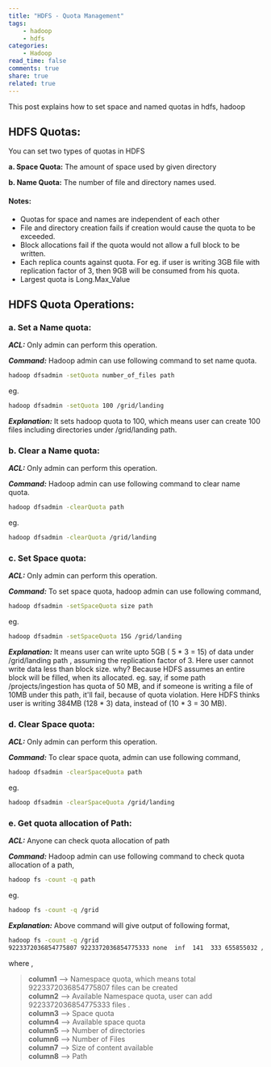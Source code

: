 ```yaml
---
title: "HDFS - Quota Management"
tags: 
    - hadoop 
    - hdfs
categories: 
    - Hadoop
read_time: false
comments: true
share: true
related: true
---
```


This post explains how to set space and named quotas in hdfs, hadoop

## HDFS Quotas:

You can set two types of quotas in HDFS

**a. Space Quota:** The amount of space used by given directory

**b. Name Quota:** The number of file and directory names used.

#### Notes:

* Quotas for space and names are independent of each other
* File and directory creation fails if creation would cause the quota to be exceeded.
* Block allocations fail if the quota would not allow a full block to be written.
* Each replica counts against quota. For eg. if user is writing 3GB file with replication factor of 3, then 9GB will be consumed from his quota.
* Largest quota is Long.Max_Value


## HDFS Quota Operations:


### a. Set a Name quota:

**_ACL:_** Only admin can perform this operation.

**_Command:_** Hadoop admin can use following command to set name quota.

```bash
hadoop dfsadmin -setQuota number_of_files path
```
eg.

 ```bash
hadoop dfsadmin -setQuota 100 /grid/landing
```

**_Explanation:_** It sets hadoop quota to 100, which means user can create 100 files including directories under /grid/landing path.


### b. Clear a Name quota:

**_ACL:_** Only admin can perform this operation.

**_Command:_** Hadoop admin can use following command to clear name quota.

```bash
hadoop dfsadmin -clearQuota path
```
eg. 
```bash
hadoop dfsadmin -clearQuota /grid/landing 
```


### c. Set Space quota:

**_ACL:_** Only admin can perform this operation.

**_Command:_** To set space quota, hadoop admin can use following command,

```bash
hadoop dfsadmin -setSpaceQuota size path
```
eg. 
```bash
hadoop dfsadmin -setSpaceQuota 15G /grid/landing
```

**_Explanation:_** It means user can write upto 5GB ( 5 * 3 = 15) of data under /grid/landing path , assuming the replication factor of 3. Here user cannot write data less than block size. why? Because HDFS assumes an entire block will be filled, when its allocated. eg. say, if some path /projects/ingestion has quota of 50 MB, and if someone is writing a file of 10MB under this path, it'll fail, because of quota violation. Here HDFS thinks user is writing 384MB (128 * 3) data, instead of (10 * 3 = 30 MB).


### d. Clear Space quota:

**_ACL:_** Only admin can perform this operation.

**_Command:_** To clear space quota, admin can use following command,

```bash
hadoop dfsadmin -clearSpaceQuota path
```
eg. 
```bash
hadoop dfsadmin -clearSpaceQuota /grid/landing
```

### e. Get quota allocation of Path:

**_ACL:_** Anyone can check quota allocation of path

**_Command:_** Hadoop admin can use following command to check quota allocation of a path,

```bash
hadoop fs -count -q path
```
eg. 
```bash
hadoop fs -count -q /grid
```

**_Explanation:_** Above command will give output of following format,

```bash
hadoop fs -count -q /grid
9223372036854775807 9223372036854775333 none  inf  141  333 655855032 /grid
```
where ,

> **column1** --> Namespace quota, which means total 9223372036854775807 files can be created  
> **column2** --> Available Namespace quota, user can add 9223372036854775333 files .  
> **column3** --> Space quota  
> **column4** --> Available space quota  
> **column5** --> Number of directories  
> **column6** --> Number of Files  
> **column7** --> Size of content available  
> **column8** --> Path  